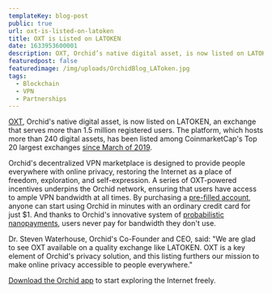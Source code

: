 ```yaml
---
templateKey: blog-post
public: true
url: oxt-is-listed-on-latoken
title: OXT is Listed on LATOKEN
date: 1633953600001
description: OXT, Orchid’s native digital asset, is now listed on LATOKEN, an exchange that serves more than 1.5 million registered users. The platform, which hosts more than 240 digital assets, has been listed among CoinmarketCap’s Top 20 largest exchanges since March of 2019. 
featuredpost: false
featuredimage: /img/uploads/OrchidBlog_LAToken.jpg
tags:
  - Blockchain
  - VPN
  - Partnerships
---
```

[OXT](https://www.orchid.com/oxt/), Orchid's native digital asset, is now listed on LATOKEN, an exchange that serves more than 1.5 million registered users. The platform, which hosts more than 240 digital assets, has been listed among CoinmarketCap's Top 20 largest exchanges [since March of 2019](https://latoken.zendesk.com/hc/en-us/articles/360000272752-What-s-LATOKEN-).

Orchid's decentralized VPN marketplace is designed to provide people everywhere with online privacy, restoring the Internet as a place of freedom, exploration, and self-expression. A series of OXT-powered incentives underpins the Orchid network, ensuring that users have access to ample VPN bandwidth at all times. By purchasing a [pre-filled account](https://blog.orchid.com/why-orchids-in-app-purchases-are-a-game-changer-for-dapp-usage/), anyone can start using Orchid in minutes with an ordinary credit card for just $1. And thanks to Orchid's innovative system of [probabilistic nanopayments](https://www.orchid.com/how-it-works), users never pay for bandwidth they don't use.

Dr. Steven Waterhouse, Orchid's Co-Founder and CEO, said: "We are glad to see OXT available on a quality exchange like LATOKEN. OXT is a key element of Orchid's privacy solution, and this listing furthers our mission to make online privacy accessible to people everywhere."

[Download the Orchid app](https://www.orchid.com/download) to start exploring the Internet freely.